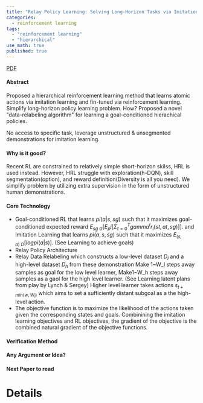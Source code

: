 ```yaml
---
title: "Relay Policy Learning: Solving Long-Horizon Tasks via Imitation and Reinforcement Learning"
categories:
  - reinforcement learning
tags:
  - "reinforcement learning"
  - "hierarchical"
use_math: true
published: true
---
```


[PDF](https://arxiv.org/abs/1910.11956)

####  Abstract
Proposed a hierarchical reinforcement learning method that learns atomic actions via imitation learning and fin-tuned via reinforcement learning.
Simplify long-horizon policy learning problem. How? Proposed a novel "data-relabeling algorithm" for learning a goal-conditioned hierachical policies.

No access to specific task, leverage unstructured & unsegmented demonstrations for imitation learning.

#### Why is it good?
Recent RL are constrained to relatively simple short-horizon skilss, HRL is used instead.
However, HRL struggle with exploration(h-DQN), skill segmentation(option), and reward definition(Diversity is all you need).
We simplify problem by utilizing extra supervision in the form of unstructured human demonstrations.

#### Core Technology
- Goal-conditioned RL that learns $pi(a|s,sg)$ such that it maximizes goal-conditioned expected reward $E_{sg~G}[E_pi[\Sigma_{t=0}^T gamma^t r_i(st, at, sg)]]$.
and Imitation Learning that learns $pi(a,s,sg)$ such that it maximizes $E_{(s,a)~D}[log pi(a|s)]$. (See Learning to achieve goals)
- Relay Policy Architecture
- Relay Data Relabeling which constructs a low-level dataset $D_l$ and a high-level dataset $D_h$ from these demonstration
Make 1~W_l steps away samples as goal for the low level learner, Make1~W_h steps away samples as a gaol for the high level learner.  (See  Learning latent plans from play by Lynch & Sergey)
Higher level learner takes actions $s_{t+min(w, W_l)}$ which aims to set a sufficiently distant subgoal as a the high-level action.
- The objective function is to maximize the likelihood of the actions taken given the corresponding states and goals.
Combinining the imitation learning objectives and RL objectives, the gradient of the objective is the combined natural gradient of the objective functions.

#### Verification Method

#### Any Argument or Idea?

#### Next Paper to read

# Details

